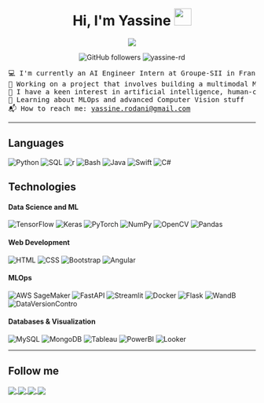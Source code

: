<h1 align="center">
Hi, I'm Yassine
 <a>
  <img src="https://media.giphy.com/media/hvRJCLFzcasrR4ia7z/giphy.gif" width="35">
 </a>
</h1>

<p align="center">
  <a>
    <img src="https://readme-typing-svg.herokuapp.com?color=%2336BCF7&center=true&vCenter=true&lines=Data+Scientist+Intern;AI+Developer;Deep+Learning+Enthusiast;Clean+Code+Evangelist">
  </a>
</p>

<div align="center">

![GitHub followers](https://img.shields.io/github/followers/yassine-rd?style=social)    <img src="https://komarev.com/ghpvc/?username=yassine-rd&label=Yassine's%20Profile%20Views&color=4aa8de&style=flat" alt="yassine-rd" />
</div>

<pre>
💻 I'm currently an AI Engineer Intern at Groupe-SII in France
🧬 Working on a project that involves building a multimodal ML system for recognizing medical document images
🔭 I have a keen interest in artificial intelligence, human-computer interaction, and everything in between
🌱 Learning about MLOps and advanced Computer Vision stuff
📬 How to reach me: <a href="mailto:yassine.rodani@gmail.com">yassine.rodani@gmail.com</a>
</pre>
---

## Languages

<p>
    <a target="_blank">
        <img alt="Python" src="https://img.shields.io/badge/Python-%2312100E.svg?logo=python&style=for-the-badge&logoColor=yellow"/>
    </a>
    <a target="_blank">
        <img alt="SQL" src="https://img.shields.io/badge/SQL-%2312100E.svg?style=for-the-badge&logo=mysql&logoColor=white"/>
    </a>
    <a target="_blank">
        <img alt="r" src="https://img.shields.io/badge/r-%2312100E.svg?&logo=r&style=for-the-badge&logoColor=00599C"/>
    </a>
    <a target="_blank">
        <img alt="Bash" src="https://img.shields.io/badge/Bash-%2312100E.svg?logo=gnu-bash&logoColor=white&style=for-the-badge"/>
    </a>
    <a target="_blank">
        <img alt="Java" src="https://img.shields.io/badge/-Java-%2312100E.svg?logo=Java&logoColor=blue&style=for-the-badge"/>
    </a>
    <a target="_blank">
        <img alt="Swift" src="https://img.shields.io/badge/Swift-%2312100E.svg?&logo=swift&style=for-the-badge"/>
    </a>
    <a target="_blank">
        <img alt="C#" src="https://img.shields.io/badge/Csharp-%2312100E.svg?&logo=csharp&style=for-the-badge&logoColor=239120"/>
    </a>
</p>


## Technologies

#### Data Science and ML

![TensorFlow](https://img.shields.io/badge/-TensorFlow-%2312100E.svg?&logo=TensorFlow&style=for-the-badge)
![Keras](https://img.shields.io/badge/Keras-%2312100E.svg?style=for-the-badge&logo=Keras&logoColor=red)
![PyTorch](https://img.shields.io/badge/-PyTorch-%2312100E.svg?&logo=PyTorch&style=for-the-badge)
![NumPy](https://img.shields.io/badge/NumPy-%2312100E.svg?style=for-the-badge&logo=NumPy&logoColor=0c6678)
![OpenCV](https://img.shields.io/badge/OpenCV-%2312100E.svg?style=for-the-badge&logo=OpenCV&logoColor=5c7ce8)
![Pandas](https://img.shields.io/badge/Pandas-%2312100E.svg?style=for-the-badge&logo=pandas&logoColor=white)

#### Web Development

![HTML](https://img.shields.io/badge/HTML-%2312100E?style=for-the-badge&logo=HTML5&logoColor=E34F26)
![CSS](https://img.shields.io/badge/CSS-%2312100E?style=for-the-badge&logo=CSS3&logoColor=1572B6)
![Bootstrap](https://img.shields.io/badge/Bootstrap-%2312100E.svg?style=for-the-badge&logo=Bootstrap&logoColor=7952B3)
![Angular](https://img.shields.io/badge/-Angular-%2312100E.svg?&logo=Angular&style=for-the-badge&logoColor=E23237)

#### MLOps

![AWS SageMaker](https://img.shields.io/badge/aws-%2312100E?style=for-the-badge&logo=amazonaws)
![FastAPI](https://img.shields.io/badge/FastAPI-%2312100E?style=for-the-badge&logo=FastAPI&logoColor=009688)
![Streamlit](https://img.shields.io/badge/-Streamlit-%2312100E.svg?&logo=Streamlit&style=for-the-badge)
![Docker](https://img.shields.io/badge/-Docker-%2312100E.svg?&logo=Docker&style=for-the-badge)
![Flask](https://img.shields.io/badge/flask-%2312100E.svg?style=for-the-badge&logo=flask&logoColor=white)
![WandB](https://img.shields.io/badge/Weights_&_Biases-%2312100E?style=for-the-badge&logo=WeightsAndBiases&logoColor=yellow)
![DataVersionContro](https://img.shields.io/badge/DVC-%2312100E?style=for-the-badge&logo=DVC&logoColor=13ADC7)

#### Databases & Visualization

![MySQL](https://img.shields.io/badge/MySQL-%2312100E?style=for-the-badge&logo=MySQL&logoColor=white)
![MongoDB](https://img.shields.io/badge/MongoDB-%2312100E?style=for-the-badge&logo=MongoDB)
![Tableau](https://img.shields.io/badge/Tableau-%2312100E?style=for-the-badge&logo=Tableau)
![PowerBI](https://img.shields.io/badge/PowerBI-%2312100E?style=for-the-badge&logo=PowerBI)
![Looker](https://img.shields.io/badge/Looker-%2312100E?style=for-the-badge&logo=Looker)

---

## Follow me

<a href="https://www.linkedin.com/in/yassine-rodani/" target="_blank">
    <img align="center" src="https://img.shields.io/badge/linkedin-%2312100E.svg?style=for-the-badge&logo=linkedin&logoColor=0078D2"/>
</a>
<a href="https://twitter.com/yassine_rd_" target="_blank">
    <img align="center" src="https://img.shields.io/badge/-twitter-%2312100E.svg?logo=twitter&logoColor=1DA1F2&style=for-the-badge"/>
</a>
<a href="https://www.youtube.com/channel/UCminaYgqTyGUMeDF8Ew26Bw" target="_blank">
    <img align="center" src="https://img.shields.io/badge/Youtube-%2312100E.svg?style=for-the-badge&logo=Youtube&logoColor=EA4335"/>
</a>
<a href="https://www.kaggle.com/yassinerodani" target="_blank">
    <img align="center" src="https://img.shields.io/badge/-kaggle-%2312100E.svg?logo=kaggle&logoColor=blue&style=for-the-badge&logoColor=20BEFF"/>
</a>
